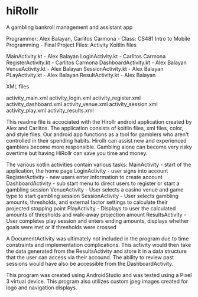 # hiRollr
A gambling bankroll management and assistant app

Programmer: Alex Balayan, Carlitos Carmona  - Class: CS481 Intro to Mobile Programming - 
Final Project Files: 
Activity Koitlin files

MainActivity.kt - Alex Balayan
LoginActivity.kt - Carlitos Carmona
RegisterActivity.kt - Carlitos Carmona
DashboardActivity.kt - Alex Balayan
VenueActivity.kt - Alex Balayan
SessionActivity.kt - Alex Balayan
PLayActivity.kt - Alex Balayan
ResultActivity.kt - Alex Balayan

XML files

activity_main.xml
activity_login.xml
activity_register.xml
activity_dashboard.xml
activity_venue.xml
activity_session.xml
activity_play.xml
activity_results.xml


This readme file is accociated with the Hirollr android application created by Alex and Carlitos.
The application consists of koitlin files, xml files, color, and style files. Our android app 
functions as a tool for gamblers who aren't controlled in their spending habits. Hirollr can assist
new and experienced gamblers become more responsible. Gambling alone can become very risky overtime 
but having HiRollr can save you time and money.

The various kotlin activities contain various tasks:
MainActivity - start of the application, the home page
LoginActivity - user signs into account
RegisterActivity - new users enter information to create account
DashboardActivity - sub start menu to direct users to register or start a gambling session
VenueActivity - User selects a casino venue and game type to start gambling session
SessionActivity - User selects gambling amounts, thresholds, and external factor settings to calculate their projected stopping point
PlayActivity - Displays to user the calculated amounts of thresholds and walk-away projection amount
ResultsActivity - User completes play session and enters ending amounts, displays whether goals were met or if thresholds were crossed

A DocumentActivity was ultimately not included in the program due to time constraints and implementation complications.  This activity would then take the 
data generated from the ResultsActivity and store it in a data structure that the user can access via their accound. The ability to review past sessions 
would have also be accessible from the DashboardActivity.

This program was created using AndroidStudio and was tested using a Pixel 3 virtual device.  This program also utilizes custom jpeg images created for logo and navigation displays.  






